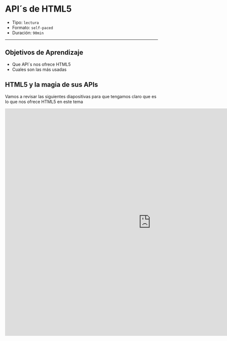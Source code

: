 # API´s de HTML5

- Tipo: `lectura`
- Formato: `self-paced`
- Duración: `90min`

***

## Objetivos de Aprendizaje

- Que API´s nos ofrece HTML5
- Cuales son las más usadas

## HTML5 y la magia de sus APIs

Vamos a revisar las siguientes diapositivas para que tengamos claro que es lo
que nos ofrece HTML5 en este tema

<iframe src="https://docs.google.com/presentation/d/e/2PACX-1vR6npUIg0bupaKxQEWYaq-oXhnCaL5PDj23NJfyhXobsaqpizDxgedq_oq2LquXksEb2HYLQbvRHC9m/embed?start=false&loop=false&delayms=5000" frameborder="0" width="960" height="749" allowfullscreen="true" mozallowfullscreen="true" webkitallowfullscreen="true"></iframe>
